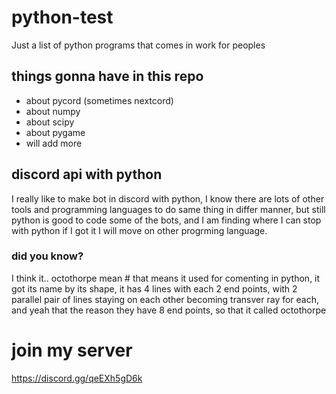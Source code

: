# python-test
Just a list of python programs that comes in work for peoples

## things gonna have in this repo

* about pycord (sometimes nextcord)
* about numpy
* about scipy
* about pygame
* will add more

## discord api with python

I really like to make bot in discord with python, I know there are lots of other tools and programming languages to do same thing in differ manner, but still python is good to code some of the bots, and I am finding where I can stop with python if I got it I will move on other progrming language.

### did you know? 

I think it..
octothorpe mean # that means it used for comenting in python, it got its name by its shape, it has 4 lines with each 2 end points, with 2 parallel pair of lines staying on each other becoming transver ray for each, and yeah that the reason they have 8 end points, so that it called octothorpe

# join my server
<https://discord.gg/qeEXh5gD6k>
